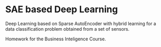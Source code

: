 # SAE based Deep Learning

Deep Learning based on Sparse AutoEncoder with hybrid learning for a data classification problem obtained from a set of sensors.

Homework for the Business Inteligence Course.

